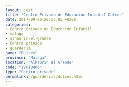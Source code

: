 ```yaml
---
layout: post
title: "Centro Privado de Educación Infantil Dulces"
date: 2017-09-20 20:57:05 +0200
categories:
- Centro Privado de Educación Infantil
- malaga
- alhaurin-el-grande
- Centro privado
- guarderia
name: "Dulces"
province: "Málaga"
location: "Alhaurin el Grande"
code: "29018406"
type: "Centro privado"
permalink: /guarderias/dulces.html
---
```

